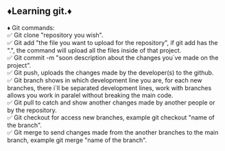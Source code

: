 ♦️Learning git.♦️
-----------------

♦️ Git commands: <br>
  ✅ Git clone "repository you wish".<br>
  ✅ Git add "the file you want to upload for the repository", if git add has the ".", the command will upload all the files inside of that project.<br>
  ✅ Git commit -m "soon description about the changes you´ve made on the project".<br>
  ✅ Git push, uploads the changes made by the developer(s) to the github.<br>
  ✅ Git branch shows in which development line you are, for each new branches, there i´ll be separated development lines, work with branches allows you work in paralel without breaking the main code.<br>
  ✅ Git pull to catch and show another changes made by another people or by the repository.<br>
  ✅ Git checkout for access new branches, example git checkout "name of the branch".<br>
  ✅ Git merge to send changes made from the another branches to the main branch, example git merge "name of the branch".
